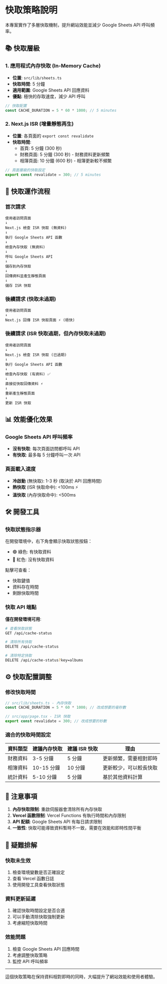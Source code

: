# 快取策略說明

本專案實作了多層快取機制，提升網站效能並減少 Google Sheets API 呼叫頻率。

## 📚 快取層級

### 1. 應用程式內存快取 (In-Memory Cache)
- **位置**: `src/lib/sheets.ts`
- **快取時間**: 5 分鐘
- **適用範圍**: Google Sheets API 回應資料
- **優點**: 極快的存取速度，減少 API 呼叫

```typescript
// 快取配置
const CACHE_DURATION = 5 * 60 * 1000; // 5 minutes
```

### 2. Next.js ISR (增量靜態再生)
- **位置**: 各頁面的 `export const revalidate`
- **快取時間**: 
  - 首頁: 5 分鐘 (300 秒)
  - 財務頁面: 5 分鐘 (300 秒) - 財務資料更新頻繁
  - 相簿頁面: 10 分鐘 (600 秒) - 相簿更新較不頻繁

```typescript
// 頁面層級的快取設定
export const revalidate = 300; // 5 minutes
```

## 🔄 快取運作流程

### 首次請求
```
使用者訪問頁面
↓
Next.js 檢查 ISR 快取 (無資料)
↓
執行 Google Sheets API 函數
↓
檢查內存快取 (無資料)
↓
呼叫 Google Sheets API
↓
儲存到內存快取
↓
回傳資料並產生靜態頁面
↓
儲存 ISR 快取
```

### 後續請求 (快取未過期)
```
使用者訪問頁面
↓
Next.js 回傳 ISR 快取頁面 ⚡ (極快)
```

### 後續請求 (ISR 快取過期，但內存快取未過期)
```
使用者訪問頁面
↓
Next.js 檢查 ISR 快取 (已過期)
↓
執行 Google Sheets API 函數
↓
檢查內存快取 (有資料) ✅
↓
直接從快取回傳資料 ⚡
↓
重新產生靜態頁面
↓
更新 ISR 快取
```

## 📊 效能優化效果

### Google Sheets API 呼叫頻率
- **沒有快取**: 每次頁面訪問都呼叫 API
- **有快取**: 最多每 5 分鐘呼叫一次 API

### 頁面載入速度
- **冷啟動** (無快取): 1-3 秒 (取決於 API 回應時間)
- **熱快取** (ISR 快取命中): <100ms ⚡
- **溫快取** (內存快取命中): <500ms

## 🛠 開發工具

### 快取狀態指示器
在開發環境中，右下角會顯示快取狀態按鈕：
- 🟢 綠色: 有快取資料
- 🔴 紅色: 沒有快取資料

點擊可查看：
- 快取鍵值
- 資料存在時間
- 剩餘快取時間

### 快取 API 端點
**僅在開發環境可用**:
```bash
# 查看快取狀態
GET /api/cache-status

# 清除所有快取
DELETE /api/cache-status

# 清除特定快取
DELETE /api/cache-status?key=albums
```

## ⚙️ 快取配置調整

### 修改快取時間
```typescript
// src/lib/sheets.ts - 內存快取
const CACHE_DURATION = 5 * 60 * 1000; // 改成想要的毫秒數

// src/app/page.tsx - ISR 快取
export const revalidate = 300; // 改成想要的秒數
```

### 適合的快取時間設定

| 資料類型 | 建議內存快取 | 建議 ISR 快取 | 理由 |
|---------|-------------|--------------|------|
| 財務資料 | 3-5 分鐘 | 5 分鐘 | 更新頻繁，需要相對即時 |
| 相簿資料 | 10-15 分鐘 | 10 分鐘 | 更新較少，可以較長快取 |
| 統計資料 | 5-10 分鐘 | 5 分鐘 | 基於其他資料計算 |

## 🚨 注意事項

1. **內存快取限制**: 重啟伺服器會清除所有內存快取
2. **Vercel 函數限制**: Vercel Functions 有執行時間和內存限制
3. **API 配額**: Google Sheets API 有每日請求限制
4. **一致性**: 快取可能導致資料暫時不一致，需要在效能和即時性間平衡

## 🔧 疑難排解

### 快取未生效
1. 檢查環境變數是否正確設定
2. 查看 Vercel 函數日誌
3. 使用開發工具查看快取狀態

### 資料更新延遲
1. 確認快取時間設定是否合適
2. 可以手動清除快取強制更新
3. 考慮縮短快取時間

### 效能問題
1. 檢查 Google Sheets API 回應時間
2. 考慮調整快取策略
3. 監控 API 呼叫頻率

---

這個快取策略在保持資料相對即時的同時，大幅提升了網站效能和使用者體驗。